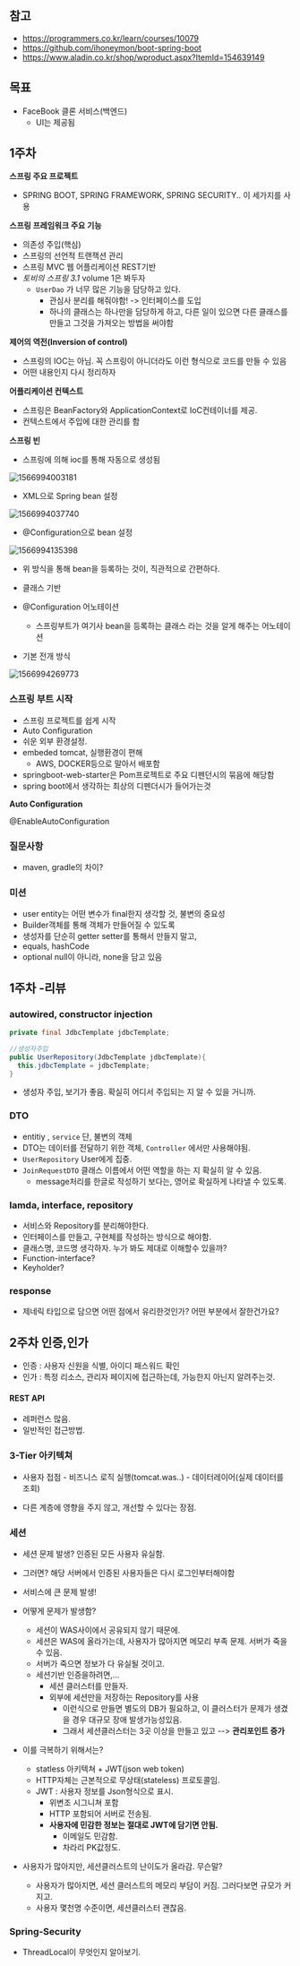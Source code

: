## 참고

- https://programmers.co.kr/learn/courses/10079
- https://github.com/ihoneymon/boot-spring-boot
- https://www.aladin.co.kr/shop/wproduct.aspx?ItemId=154639149



## 목표

- FaceBook 클론 서비스(백엔드)
  - UI는 제공됨



## 1주차

**스프링 주요 프로젝트**

- SPRING BOOT, SPRING FRAMEWORK, SPRING SECURITY.. 이 세가지를 사용



**스프링 프레임워크 주요 기능**

- 의존성 주입(핵심)
- 스프링의 선언적 트랜잭션 관리
- 스프링 MVC 웹 어플리케이션 REST기반
- *토비의 스프링 3.1* volume 1은 봐두자
  - `UserDao` 가 너무 많은 기능을 담당하고 있다.
    - 관심사 분리를 해줘야함!  -> 인터페이스를 도입
    - 하나의 클래스는 하나만을 담당하게 하고, 다른 일이 있으면 다른 클래스를 만들고 그것을 가져오는 방법을 써야함



**제어의 역전(Inversion of control)**

- 스프링의 IOC는 아님. 꼭 스프링이 아니더라도 이런 형식으로 코드를 만들 수 있음
- 어떤 내용인지 다시 정리하자



**어플리케이션 컨텍스트**

- 스프링은 BeanFactory와 ApplicationContext로 IoC컨테이너를 제공.
- 컨텍스트에서 주입에 대한 관리를 함



**스프링 빈**

- 스프링에 의해 ioc를 통해 자동으로 생성됨

![1566994003181](SpringBoot.assets/1566994003181.png)

- XML으로 Spring bean 설정

![1566994037740](SpringBoot.assets/1566994037740.png)



- @Configuration으로 bean 설정

![1566994135398](SpringBoot.assets/1566994135398.png)

- 위 방식을 통해 bean을 등록하는 것이, 직관적으로 간편하다.
- 클래스 기반
- @Configuration 어노테이션
  - 스프링부트가 여기사 bean을 등록하는 클래스 라는 것을 알게 해주는 어노테이션



- 기본 전개 방식

![1566994269773](SpringBoot.assets/1566994269773.png)

### 스프링 부트 시작

- 스프링 프로젝트를 쉽게 시작
- Auto Configuration
- 쉬운 외부 환경설정.
- embeded tomcat, 실행환경이 편해
  - AWS, DOCKER등으로 말아서 배포함
- springboot-web-starter은 Pom프로젝트로 주요 디펜던시의 묶음에 해당함
- spring boot에서 생각하는 최상의 디펜더시가 들어가는것



**Auto Configuration**

@EnableAutoConfiguration 





### 질문사항

- maven, gradle의 차이?



### 미션

- user entity는 어떤 변수가 final한지 생각할 것, 불변의 중요성
- Builder객체를 통해 객체가 만들어질 수 있도록 
- 생성자를 단순히 getter setter를 통해서 만들지 말고,
- equals, hashCode
- optional null이 아니라, none을 담고 있음



## 1주차 -리뷰



### autowired, constructor injection

```java
private final JdbcTemplate jdbcTemplate;

//생성자주입
public UserRepository(JdbcTemplate jdbcTemplate){
  this.jdbcTemplate = jdbcTemplate;
}
```

- 생성자 주입, 보기가 좋음. 확실히 어디서 주입되는 지 알 수 있을 거니까.



### DTO 

- entitiy , `service` 단, 불변의 객체
- DTO는 데이터를 전달하기 위한 객체, `Controller` 에서만 사용해야됨.
- `UserRepository` User에게 집중.
- `JoinRequestDTO` 클래스 이름에서 어떤 역할을 하는 지 확실히 알 수 있음.
  - message처리를 한글로 작성하기 보다는, 영어로 확실하게 나타낼 수 있도록.



### lamda, interface, repository

- 서비스와 Repository를 분리해야한다.
- 인터페이스를 만들고, 구현체를 작성하는 방식으로 해야함.
- 클래스명, 코드명 생각하자. 누가 봐도 제대로 이해할수 있을까?
- Function-interface?
- Keyholder?



### response

- 제네릭 타입으로 담으면 어떤 점에서 유리한것인가? 어떤 부분에서 잘한건가요?



## 2주차 인증,인가

- 인증 : 사용자 신원을 식별, 아이디 패스워드 확인
- 인가 : 특정 리소스, 관리자 페이지에 접근하는데, 가능한지 아닌지 알려주는것.



#### REST API

- 레퍼런스 많음.
- 일반적인 접근방법.



### 3-Tier 아키텍쳐

- 사용자 접점 - 비즈니스 로직 실행(tomcat.was..) - 데이터레이어(실제 데이터를 조회)

- 다른 계층에 영향을 주지 않고, 개선할 수 있다는 장점.



### 세션

- 세션 문제 발생? 인증된 모든 사용자 유실함.
- 그러면? 해당 서버에서 인증된 사용자들은 다시 로그인부터해야함
- 서비스에 큰 문제 발생!



- 어떻게 문제가 발생함?
  - 세션이 WAS사이에서 공유되지 않기 때문에.
  - 세션은 WAS에 올라가는데, 사용자가 많아지면 메모리 부족 문제. 서버가 죽을 수 있음.
  - 서버가 죽으면 정보가 다 유실될 것이고.
  - 세션기반 인증을하려면,...
    - 세션 클러스터를 만들자.
    - 외부에 세션만을 저장하는 Repository를 사용
      - 이런식으로 만들면 별도의 DB가 필요하고, 이 클러스터가 문제가 생겼을 경우 대규모 장애 발생가능성있음.
      - 그래서 세션클러스터는 3곳 이상을 만들고 있고 --> **관리포인트 증가**

- 이를 극복하기 위해서는?
  - statless 아키텍쳐 + JWT(json web token)
  - HTTP자체는 근본적으로 무상태(stateless) 프로토콜임.
  - JWT : 사용자 정보를 Json형식으로 표시.
    - 위변조 시그니쳐 포함
    - HTTP 포함되어 서버로 전송됨.
    - **사용자에 민감한 정보는 절대로 JWT에 담기면 안됨.**
      - 이메일도 민감함. 
      - 차라리 PK값정도.
- 사용자가 많아지만, 세션클러스트의 난이도가 올라감. 무슨말?
  - 사용자가 많아지면, 세션 클러스트의 메모리 부담이 커짐. 그러다보면 규모가 커지고.
  - 사용자 몇천명 수준이면, 세션클러스터 괜찮음.

### Spring-Security

- ThreadLocal이 무엇인지 알아보기.



